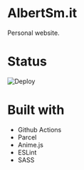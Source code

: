 # AlbertSm.it
Personal website.

# Status
![Deploy](https://github.com/AlbertSmit/AlbertSm.it/workflows/Deploy/badge.svg)

# Built with
- Github Actions
- Parcel
- Anime.js
- ESLint
- SASS